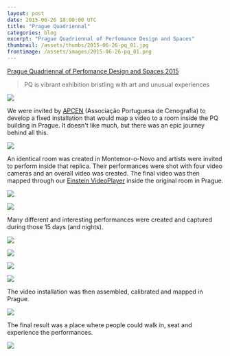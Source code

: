 ```yaml
---
layout: post
date: 2015-06-26 18:00:00 UTC
title: "Prague Quadriennal"
categories: blog
excerpt: "Prague Quadriennal of Perfomance Design and Spaces"
thumbnail: /assets/thumbs/2015-06-26-pq_01.jpg
frontimage: /assets/images/2015-06-26-pq_01.png
---
```


[Prague Quadriennal of Perfomance Design and Spaces 2015][1]
> PQ is vibrant exhibition bristling with art and unusual experiences

![](/assets/images/2015-06-26-pq_01.png)

We were invited by [APCEN][2] (Associação Portuguesa de Cenografia) to develop a fixed installation that would map a video to a room inside the PQ building in Prague. It doesn't like much, but there was an epic journey behind all this.

![](/assets/images/2015-06-26-pq_09.jpg)

An identical room was created in Montemor-o-Novo and artists were invited to perform inside that replica. Their performances were shot with four video cameras and an overall video was created. The final video was then mapped through our [Einstein VideoPlayer][3] inside the original room in Prague.

![](/assets/images/2015-06-26-pq_02.jpg)

![](/assets/images/2015-06-26-pq_03.jpg)

Many different and interesting performances were created and captured during those 15 days (and nights).

![](/assets/images/2015-06-26-pq_06.jpg)

![](/assets/images/2015-06-26-pq_07.jpg)

![](/assets/images/2015-06-26-pq_04.jpg)

![](/assets/images/2015-06-26-pq_05.jpg)

The video installation was then assembled, calibrated and mapped in Prague.

![](/assets/images/2015-06-26-pq_08.jpg)

The final result was a place where people could walk in, seat and experience the performances.

![](/assets/images/2015-06-26-pq_10.jpg)

[1]: http://www.pq.cz/en/
[2]: https://apcen.wordpress.com/
[3]: http://artica.cc/einstein/
